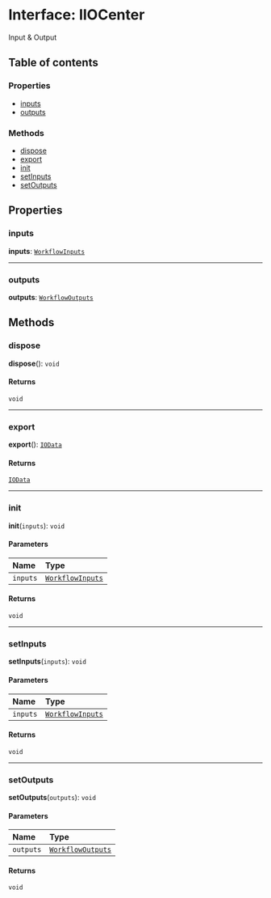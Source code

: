 # Interface: IIOCenter

Input & Output

## Table of contents

### Properties

* [inputs](/auto-docs/interface/interfaces/IIOCenter.md#inputs)
* [outputs](/auto-docs/interface/interfaces/IIOCenter.md#outputs)

### Methods

* [dispose](/auto-docs/interface/interfaces/IIOCenter.md#dispose)
* [export](/auto-docs/interface/interfaces/IIOCenter.md#export)
* [init](/auto-docs/interface/interfaces/IIOCenter.md#init)
* [setInputs](/auto-docs/interface/interfaces/IIOCenter.md#setinputs)
* [setOutputs](/auto-docs/interface/interfaces/IIOCenter.md#setoutputs)

## Properties

### inputs

**inputs**: [`WorkflowInputs`](/auto-docs/interface/types/WorkflowInputs.md)

***

### outputs

**outputs**: [`WorkflowOutputs`](/auto-docs/interface/types/WorkflowOutputs.md)

## Methods

### dispose

**dispose**(): `void`

#### Returns

`void`

***

### export

**export**(): [`IOData`](/auto-docs/interface/interfaces/IOData.md)

#### Returns

[`IOData`](/auto-docs/interface/interfaces/IOData.md)

***

### init

**init**(`inputs`): `void`

#### Parameters

| Name | Type |
| :------ | :------ |
| `inputs` | [`WorkflowInputs`](/auto-docs/interface/types/WorkflowInputs.md) |

#### Returns

`void`

***

### setInputs

**setInputs**(`inputs`): `void`

#### Parameters

| Name | Type |
| :------ | :------ |
| `inputs` | [`WorkflowInputs`](/auto-docs/interface/types/WorkflowInputs.md) |

#### Returns

`void`

***

### setOutputs

**setOutputs**(`outputs`): `void`

#### Parameters

| Name | Type |
| :------ | :------ |
| `outputs` | [`WorkflowOutputs`](/auto-docs/interface/types/WorkflowOutputs.md) |

#### Returns

`void`
